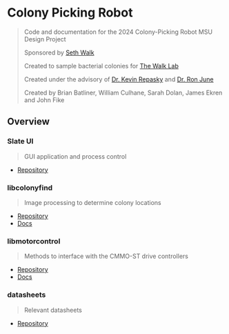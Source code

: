 # Colony Picking Robot
> Code and documentation for the 2024 Colony-Picking Robot MSU Design Project
>
> Sponsored by [Seth Walk](walk_profile)
>
> Created to sample bacterial colonies for [The Walk Lab](https://thewalklab.com/)
>
> Created under the advisory of [Dr. Kevin Repasky](repasky_profile) and
> [Dr. Ron June](june_profile)
>
> Created by Brian Batliner, William Culhane, Sarah Dolan, James Ekren and John
> Fike

[walk_profile]: https://www.montana.edu/mbi/directory/1524711/seth-walk
[repasky_profile]: https://ece.montana.edu/directory/faculty/1524511/kevin-repasky
[june_profile]: https://www.montana.edu/mie/directory/1524232/ronald-june

## Overview
### Slate UI
> GUI application and process control

- [Repository](https://github.com/msudesigncpr/slate-ui)

### libcolonyfind
> Image processing to determine colony locations

- [Repository](https://github.com/msudesigncpr/libcolonyfind)
- [Docs](https://msudesigncpr.github.io/libcolonyfind/libcolonyfind/colony_finder.html)

### libmotorcontrol
> Methods to interface with the CMMO-ST drive controllers

- [Repository](https://github.com/msudesigncpr/libmotorctrl)
- [Docs](https://msudesigncpr.github.io/libmotorctrl/libmotorctrl/drive_manager.html)

### datasheets
> Relevant datasheets

- [Repository](https://github.com/msudesigncpr/datasheets)
